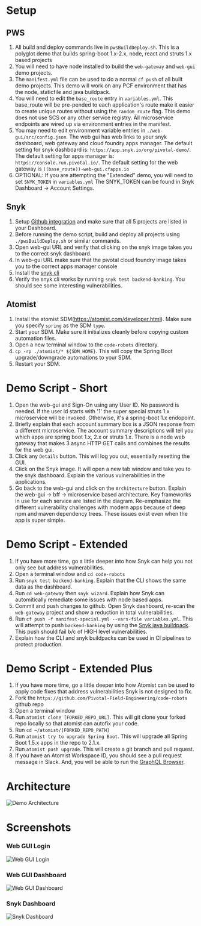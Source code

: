 # Setup

## PWS
1. All build and deploy commands live in `pwsBuildDeploy.sh`. 
This is a polyglot demo that builds spring-boot 1.x-2.x, node, react and struts 1.x based projects
1. You will need to have node installed to build the `web-gateway` and `web-gui` demo projects.
1. The `manifest.yml` file can be used to do a normal `cf push` of all built demo projects. This demo 
will work on any PCF environment that has the node, staticfile and java buildpack.
1. You will need to edit the `base_route` entry in `variables.yml`. This base_route will be 
pre-pended to each application's route make it easier to create unique routes without using the `random_route` flag. 
This demo does not use SCS or any other service registry. All microservice endpoints are wired up via environment entries
in the manifest.
1. You may need to edit environment variable entries in `./web-gui/src/config.json`. The web gui has web 
links to your snyk dashboard, web gateway and cloud foundry apps manager. The default setting for snyk 
dashboard is: `https://app.snyk.io/org/pivotal-demo/`. The default setting for apps manager 
is: `https://console.run.pivotal.io/`. The default setting for the web gateway is `((base_route))-web-gui.cfapps.io`
1. OPTIONAL: If you are attempting the "Extended" demo, you will need to set `SNYK_TOKEN` in `variables.yml`
The SNYK_TOKEN can be found in Snyk Dashboard -> Account Settings. 

## Snyk
1. Setup [Github integration](https://app.snyk.io/org/pivotal-demo/integrations) and make sure that all 5 projects are listed in your Dashboard. 
1. Before running the demo script, build and deploy all projects using `./pwsBuildDeploy.sh` or similar commands.
1. Open web-gui URL and verify that clicking on the snyk image takes you to the correct snyk dashboard. 
1. In web-gui URL make sure that the pivotal cloud foundry image takes you to the correct apps manager console
1. Install the [snyk cli](https://snyk.io/docs/using-snyk)
1. Verify the snyk cli works by running `snyk test backend-banking`. You should see some interesting vulnerabilities.

## Atomist
1. Install the atomist SDM(https://atomist.com/developer.html). Make sure you specify `spring` as the SDM `type`.
1. Start your SDM. Make sure it initializes cleanly before copying custom automation files. 
1. Open a new terminal window to the `code-robots` directory.
1. `cp -rp ./atomist/* ${SDM_HOME}`. This will copy the Spring Boot upgrade/downgrade automations to your SDM.
1. Restart your SDM. 

# Demo Script - Short
1. Open the web-gui and Sign-On using any User ID. No password is needed. If the user id starts with '1' the super special
struts 1.x microservice will be invoked. Otherwise, it's a spring-boot 1.x endopoint.
1. Briefly explain that each account summary box is a JSON response from a different microservice. The account summary
descriptions will tell you which apps are spring boot 1.x, 2.x or struts 1.x. There is a node web gateway that makes 3 async HTTP GET calls
and combines the results for the web gui.
1. Click any `Details` button. This will log you out, essentially resetting the GUI.
1. Click on the Snyk image. It will open a new tab window and take you to the snyk dashboard. Explain the various 
vulnerabilities in the applications. 
1. Go back to the web-gui and click on the `Architecture` button. Explain the web-gui -> bff -> microservice based architecture. Key frameworks
in use for each service are listed in the diagram. Re-emphasize the different vulnerability challenges
with modern apps because of deep npm and maven dependency trees. These issues exist even when the app is super simple.

# Demo Script - Extended
1. If you have more time, go a little deeper into how Snyk can help you not only see but address vulnerabilities.
1. Open a terminal window and `cd code-robots`
1. Run `snyk test backend-banking`. Explain that the CLI shows the same data as the dashboard.
1. Run `cd web-gateway` then `snyk wizard`. Explain how Snyk can automitically remediate some issues with node based apps.
1. Commit and push changes to github. Open Snyk dashboard, re-scan the `web-gateway` project and show a reduction in 
total vulnerabilities.
1. Run `cf push -f manifest-special.yml --vars-file variables.yml`. This will attempt to push `backend-banking` by using the [Snyk java buildpack](https://github.com/AH7/java-buildpack).
This push should fail b/c of HIGH level vulnerabilities. 
1. Explain how the CLI and snyk buildpacks can be used in CI pipelines to protect production.

# Demo Script - Extended Plus
1. If you have more time, go a little deeper into how Atomist can be used to apply code fixes that address vulnerabilities
Snyk is not designed to fix.
1. Fork the `https://github.com/Pivotal-Field-Engineering/code-robots` github repo 
1. Open a terminal window 
1. Run `atomist clone [FORKED_REPO_URL]`. This will git clone your forked repo locally
so that atomist can autofix your code.
1. Run `cd ~/atomist/[FORKED_REPO_PATH]`
1. Run `atomist try to upgrade Spring Boot`. This will upgrade all Spring Boot 1.5.x apps in the repo
to 2.1.x.
1. Run `atomist push upgrade`. This will create a git branch and pull request. 
1. If you have an Atomist Workspace ID, you should see a pull request
message in Slack. And, you will be able to run the [GraphQL Browser](https://app.atomist.com/explorer.html).

# Architecture 
![Demo Architecture](fake-bank-architecture.png) 

# Screenshots
### Web GUI Login 
![Web GUI Login](web-gui-login.png)

### Web GUI Dashboard
![Web GUI Dashboard](web-gui-dashboard.png) 
### Snyk Dashboard
![Snyk Dashboard](snyk-dashboard.png) 
